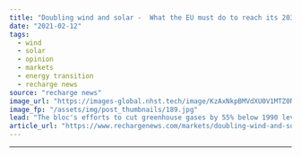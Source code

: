```yaml
---
title: "Doubling wind and solar -  What the EU must do to reach its 2030 emissions target"
date: "2021-02-12"
tags: 
  - wind
  - solar
  - opinion
  - markets
  - energy transition
  - recharge news
source: "recharge news"
image_url: "https://images-global.nhst.tech/image/KzAxNkpBMVdXU0V1MTZ0NnR4bk9UUWJBUEdCdmh4b1l5dlU4cDZKYmRxYz0=/nhst/binary/9b5e8d5ceb3bdd8986fb69e2f190a2a8"
image_fp: "/assets/img/post_thumbnails/189.jpg"
lead: "The bloc's efforts to cut greenhouse gases by 55% below 1990 levels within a decade will require unpopular decisions and a huge amount of money, writes Wood Mackenzie's Murray Douglas"
article_url: "https://www.rechargenews.com/markets/doubling-wind-and-solar-what-the-eu-must-do-to-reach-its-2030-emissions-target/2-1-962242"
---
```


---
